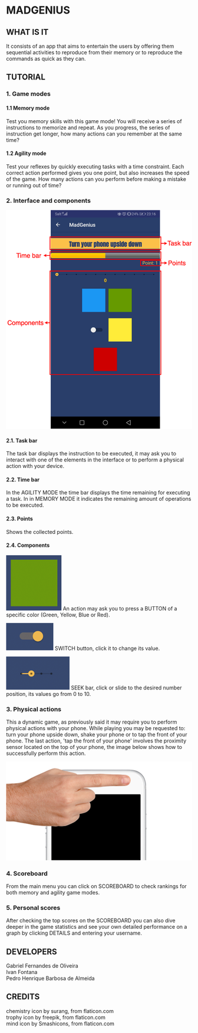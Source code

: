 # MADGENIUS

## WHAT IS IT
It consists of an app that aims to entertain the users by offering them sequential activities to reproduce from their memory or to reproduce the commands as quick as they can. 

## TUTORIAL
### 1. Game modes
#### 1.1 Memory mode
Test you memory skills with this game mode! You will receive a series of instructions to memorize and repeat. As you progress, the series of instruction get longer, how many actions can you remember at the same time?

#### 1.2 Agility mode
Test your reflexes by quickly executing tasks with a time constraint. Each correct action performed gives you one point, but also increases the speed of the game. How many actions can you perform before making a mistake or running out of time?

### 2. Interface and components
![alt text](https://github.com/gafeol/MadGenius/blob/master/app/src/main/res/drawable/tutorial_screen.png?raw=true "Logo Title Text 1") 

#### 2.1. Task bar
The task bar displays the instruction to be executed, it may ask you to interact with one of the elements in the interface or to perform a physical action with your device.

#### 2.2. Time bar
In the AGILITY MODE the time bar displays the time remaining for executing a task. In in MEMORY MODE it indicates the remaining amount of operations to be executed.

#### 2.3. Points
Shows the collected points.

#### 2.4. Components 
![alt imgleft](https://github.com/gafeol/MadGenius/blob/master/media/button.png?raw=true "Logo Title Text 1")  An action may ask you to press a BUTTON of a specific color (Green, Yellow, Blue or Red).

![alt text](https://github.com/gafeol/MadGenius/blob/master/media/switch.png?raw=true "Logo Title Text 1") SWITCH button, click it to change its value.

![alt text](https://github.com/gafeol/MadGenius/blob/master/media/seekbar.png?raw=true "Logo Title Text 1")  SEEK bar, click or slide to the desired number position, its values go from 0 to 10.

### 3. Physical actions

This a dynamic game, as previously said it may require you to perform physical actions with your phone. While playing you may be requested to: turn your phone upside down, shake your phone or to tap the front of your phone. The last action, \'tap the front of your phone\' involves the proximity sensor located on the top of your phone, the image below shows how to successfully perform this action.

![alt text](https://github.com/gafeol/MadGenius/blob/master/app/src/main/res/drawable/proximity.png?raw=true "Logo Title Text 1") 

### 4. Scoreboard

From the main menu you can click on SCOREBOARD to check rankings for both memory and agility game modes.

### 5. Personal scores
After checking the top scores on the SCOREBOARD you can also dive deeper in the game statistics and see your own detailed performance on a graph by clicking DETAILS and entering your username.


## DEVELOPERS
Gabriel Fernandes de Oliveira <br/>
Ivan Fontana <br/>
Pedro Henrique Barbosa de Almeida <br/>

## CREDITS
chemistry icon by surang, from flaticon.com <br/>
trophy icon by freepik, from flaticon.com <br/>
mind icon by Smashicons, from flaticon.com <br/>



